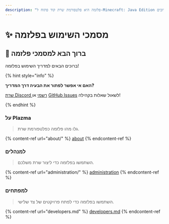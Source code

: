 ```yaml
---
description: "פלזמה היא פלטפורמת שרת קוד פתוח ל-Minecraft: Java Edition שמשתמשת ביישום ניסיוני מבוסס נייר ותכני משחק מותאמים אישית מרובים."
---
```


# ✨ מסמכי השימוש בפלזמה

## 👋 ברוך הבא למסמכי פלזמה

ברוכים הבאים למדריך השימוש בפלזמה!

{% hint style="info" %}

**האם אי אפשר לפתור את הבעיה דרך המדריך?**

[שרת Discord רשמי](https://discord.gg/MmfC52K8A8) או [GitHub Issues](https://github.com/PlazmaMC/PlazmaBukkit/issues) לשאול שאלות בקהילה!

{% endhint %}

### על Plazma

> גלו מהו פלזמה כפלטפורמת שרת.

{% content-ref url="about/" %}
[about](about/)
{% endcontent-ref %}

### למנהלים

> השתמשו בפלזמה כדי ליצור שרת משלכם.

{% content-ref url="administration/" %}
[administration](administration/)
{% endcontent-ref %}

### למפתחים

> השתמשו בפלזמה כדי לפתח פרויקטים של צד שלישי.

{% content-ref url="developers.md" %}
[developers.md](developers.md)
{% endcontent-ref %}
